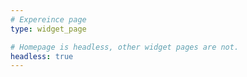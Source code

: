```yaml
---
# Expereince page
type: widget_page

# Homepage is headless, other widget pages are not.
headless: true
---
```

